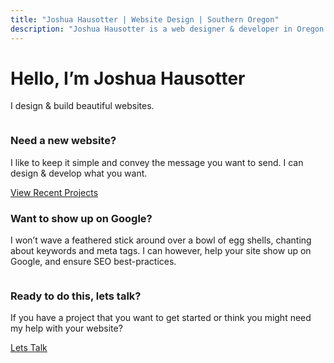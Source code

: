 ```yaml
---
title: "Joshua Hausotter | Website Design | Southern Oregon"
description: "Joshua Hausotter is a web designer & developer in Oregon. Looking for a website redesign, or wanting to make your website mobile friendly? Contact me today."
---
```



<div class="section homepage-header fade-in">
  <div class="grid grid--container">
    <div class="row">
      <div class="col col--sm col--sm-align-center">
        <h1>Hello, I’m Joshua Hausotter</h1>
        <p>I design &amp; build beautiful websites.</p>
      </div>
    </div>
  </div>
</div>
<div class="section fade-in">
  <div class="grid grid--container">
    <div class="row">
      <div class="col col--sm-3 col--sm-align-bottom">
            <img src="/img/website.png" alt="">
      </div>
      <div class="col col--sm-3 col--sm-align-center">
        <span class="dot"></span>
        <span class="dot"></span>
        <span class="dot"></span>
        <span class="dot"></span>
        <span class="dot"></span>
        <span class="dot"></span>
      </div>
      <div class="col col--sm-6">
        <h3>Need a new website?</h3>
        <p>I like to keep it simple and convey the message you want to send. I can design &amp; develop what you want.</p>
        <a href="/portfolio" class="ghost-button-rounded-corners">View Recent Projects</a>
      </div>
    </div>
  </div>
</div>
<div class="section fade-in">
  <div class="grid grid--container">
    <div class="row row--sm-reverse">
      <div class="col col--sm-3 col--sm-align-bottom">
            <img src="/img/analytics.png" alt="">
      </div>
      <div class="col col--sm-3 col--sm-align-center">
        <span class="dot"></span>
        <span class="dot"></span>
        <span class="dot"></span>
        <span class="dot"></span>
        <span class="dot"></span>
        <span class="dot"></span>
      </div>
      <div class="col col--sm-6">
        <h3>Want to show up on Google?</h3>
        <p>I won’t wave a feathered stick around over a bowl of
          egg shells, chanting about keywords and meta tags.
          I can however, help your site show up on Google, and
          ensure SEO best-practices.</p>
      </div>
    </div>
  </div>
</div>
<div class="section fade-in">
<div class="grid grid--container">
  <div class="row">
    <div class="col col--sm-3 col--sm-align-bottom">
          <img src="/img/lets-talk.png" alt="">
    </div>
    <div class="col col--sm-3 col--sm-align-center">
      <span class="dot"></span>
      <span class="dot"></span>
      <span class="dot"></span>
      <span class="dot"></span>
      <span class="dot"></span>
      <span class="dot"></span>
    </div>
    <div class="col col--sm-6">
      <h3>Ready to do this, lets talk?</h3>
      <p>If you have a project that you want to get started or
        think you might need my help with your website? </p>
          <a href="/contact" class="ghost-button-rounded-corners">Lets Talk</a>
    </div>
  </div>
</div>
</div>

